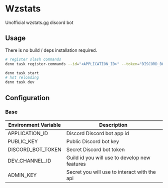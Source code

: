 # Wzstats

Unofficial wzstats.gg discord bot

## Usage

There is no build / deps installation required.

```bash
# register slash commands
deno task register-commands --id="<APPLICATION_ID>" --token="DISCORD_BOT_TOKEN"
```

```bash
deno task start
# hot reloading
deno task dev
```

## Configuration

### Base

| Environment Variable | Description                                   |
| -------------------- | --------------------------------------------- |
| APPLICATION_ID       | Discord Discord bot app id                    |
| PUBLIC_KEY           | Public Discord bot key                        |
| DISCORD_BOT_TOKEN    | Secret Discord bot token                      |
| DEV_CHANNEL_ID       | Guild id you will use to develop new features |
| ADMIN_KEY            | Secret you will use to interact with the api  |

